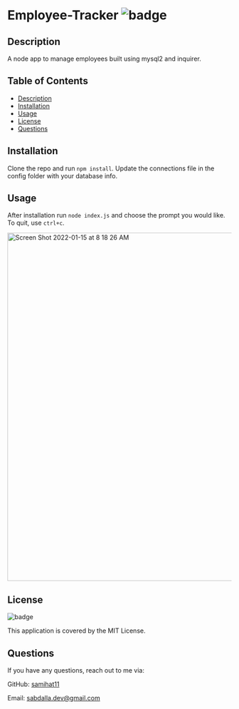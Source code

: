 # Employee-Tracker ![badge](https://img.shields.io/badge/MIT-license-blue)

## Description

A node app to manage employees built using mysql2 and inquirer.

## Table of Contents

- [Description](#description)
- [Installation](#installation)
- [Usage](#usage)
- [License](#license)
- [Questions](#questions)

## Installation

Clone the repo and run `npm install`.
Update the connections file in the config folder with your database info.

## Usage

After installation run `node index.js` and choose the prompt you would like. To quit, use `ctrl+c`.

<img width="781" alt="Screen Shot 2022-01-15 at 8 18 26 AM" src="https://user-images.githubusercontent.com/76274620/149623154-008f25cd-d00b-4ce3-b2dd-68209ca7f588.png">

## License

![badge](https://img.shields.io/badge/MIT-license-blue)

This application is covered by the MIT License.

## Questions

If you have any questions, reach out to me via:

GitHub: [samihat11](https://github.com/samihat11)

Email: [sabdalla.dev@gmail.com](mailto:sabdalla.dev@gmail.com)
